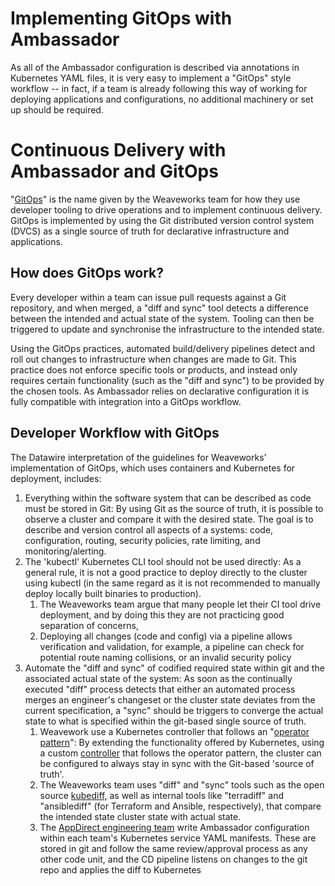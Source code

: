 # Implementing GitOps with Ambassador

As all of the Ambassador configuration is described via annotations in Kubernetes YAML files, it is very easy to implement a "GitOps" style workflow -- in fact, if a team is already following this way of working for deploying applications and configurations, no additional machinery or set up should be required.


# Continuous Delivery with Ambassador and GitOps

"[GitOps](https://www.weave.works/technologies/gitops/)" is the name given by the Weaveworks team for how they use developer tooling to drive operations and to implement continuous delivery. GitOps is implemented by using the Git distributed version control system (DVCS) as a single source of truth for declarative infrastructure and applications.


## How does GitOps work?

Every developer within a team can issue pull requests against a Git repository, and when merged, a "diff and sync" tool detects a difference between the intended and actual state of the system. Tooling can then be triggered to update and synchronise the infrastructure to the intended state.

Using the GitOps practices, automated build/delivery pipelines detect and roll out changes to infrastructure when changes are made to Git. This practice does not enforce specific tools or products, and instead only requires certain functionality (such as the "diff and sync") to be provided by the chosen tools. As Ambassador relies on declarative configuration it is fully compatible with integration into a GitOps workflow.


## Developer Workflow with GitOps

The Datawire interpretation of the guidelines for Weaveworks' implementation of GitOps, which uses containers and Kubernetes for deployment, includes:



1.  Everything within the software system that can be described as code must be stored in Git: By using Git as the source of truth, it is possible to observe a cluster and compare it with the desired state. The goal is to describe and version control all aspects of a systems: code, configuration, routing, security policies, rate limiting, and monitoring/alerting.
1.  The 'kubectl' Kubernetes CLI tool should not be used directly: As a general rule, it is not a good practice to deploy directly to the cluster using kubectl (in the same regard as it is not recommended to manually deploy locally built binaries to production).
    1.  The Weaveworks team argue that many people let their CI tool drive deployment, and by doing this they are not practicing good separation of concerns,
    1.  Deploying all changes (code and config) via a pipeline allows verification and validation, for example, a pipeline can check for potential route naming collisions, or an invalid security policy
1.  Automate the "diff and sync" of codified required state within git and the associated actual state of the system: As soon as the continually executed "diff" process detects that either an automated process merges an engineer's changeset or the cluster state deviates from the current specification, a "sync" should be triggers to converge the actual state to what is specified within the git-based single source of truth.
    1.  Weavework use a Kubernetes controller that follows an "[operator pattern](https://coreos.com/blog/introducing-operators.html)": By extending the functionality offered by Kubernetes, using a custom [controller](https://kubernetes.io/docs/concepts/extend-kubernetes/api-extension/custom-resources/) that follows the operator pattern, the cluster can be configured to always stay in sync with the Git-based 'source of truth'.
    1.  The Weaveworks team uses "diff" and "sync" tools such as the open source [kubediff,](https://github.com/weaveworks/kubediff) as well as internal tools like "terradiff" and "ansiblediff" (for Terraform and Ansible, respectively), that compare the intended state cluster state with actual state.
    1.  The [AppDirect engineering team](https://blog.getambassador.io/fireside-chat-with-alex-gervais-accelerating-appdirect-developer-workflow-with-ambassador-7586597b1c34) write Ambassador configuration within each team's Kubernetes service YAML manifests. These are stored in git and follow the same review/approval process as any other code unit, and the CD pipeline listens on changes to the git repo and applies the diff to Kubernetes

